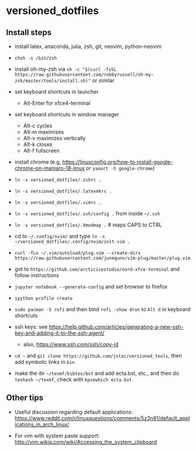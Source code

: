 # versioned_dotfiles


## Install steps

* install latex, anaconda, julia, zsh, git, neovim, python-neovim

* `chsh -s /bin/zsh` 

* install oh-my-zsh via `sh -c "$(curl -fsSL https://raw.githubusercontent.com/robbyrussell/oh-my-zsh/master/tools/install.sh)"` or similar

* set keyboard shortcuts in launcher 

  - Alt-Enter for xfce4-terminal

* set keyboard shortcuts in window manager

  - Alt-c cycles
  - Alt-m maximizes
  - Alt-v maximizes vertically
  - Alt-k closes
  - Alt-f fullscreen

* install chrome (e.g, https://linuxconfig.org/how-to-install-google-chrome-on-manjaro-18-linux or `yaourt -S google-chrome`)

* `ln -s versioned_dotfiles/.zshrc .`
* `ln -s versioned_dotfiles/.latexmkrc .`
* `ln -s versioned_dotfiles/.vimrc .`
* `ln -s versioned_dotfiles/.ssh/config .`  from inside `~/.ssh`
* `ln -s versioned_dotfiles/.Xmodmap .`   # maps CAPS to CTRL

* cd to `~/.config/nvim/` and type `ln -s ~/versioned_dotfiles/.config/nvim/init.vim .`

* `curl -fLo ~/.vim/autoload/plug.vim --create-dirs https://raw.githubusercontent.com/junegunn/vim-plug/master/plug.vim`

* got to `https://github.com/arcticicestudio/nord-xfce-terminal` and follow instructions

* `jupyter notebook --generate-config` and set browser to firefox

* `ipython profile create`

* `sudo pacman -S rofi` and then bind `rofi -show drun` to `Alt d` in keyboard shortcuts

* ssh keys: see https://help.github.com/articles/generating-a-new-ssh-key-and-adding-it-to-the-ssh-agent/

    - also, https://www.ssh.com/ssh/copy-id

* `cd ~` and `git clone https://github.com/jstac/versioned_tools`, then add symbolic links in `bin`

* make the dir `~/texmf/bibtex/bst` and add ecta.bst, etc., and then do `texhash ~/texmf`, check with `kpsewhich ecta.bst`


## Other tips


* Useful discussion regarding default applications: https://www.reddit.com/r/linuxquestions/comments/5z3n81/default_applications_in_arch_linux/

* For vim with system paste support: http://vim.wikia.com/wiki/Accessing_the_system_clipboard



